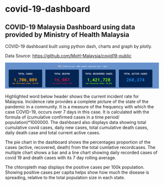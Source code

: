 # covid-19-dashboard

## COVID-19 Malaysia Dashboard using data provided by Ministry of Health Malaysia 

COVID-19 dashboard built using python dash, charts and graph by plotly. 

Data Source: https://github.com/MoH-Malaysia/covid19-public

![Alt text](https://github.com/aisyahrzk/covid-19-dashboard/blob/master/assets/covid.PNG?raw=true)

Highlighted word below header shows the current incident rate for Malaysia. Incidence rate provides a complete picture of the state of the pandemic in a community. It is a measure of the frequency with which the case COVID-19, occurs over 7 days in this case. It is calculated with the formula of (cumulative confirmed cases in a time period/ population)*1000000. The dashboard also displays data showing total cumulative covid cases, daily new cases, total cumulative death cases, daily death case and total current active cases.


The pie chart in the dashboard shows the percentages proportion of the cases (active, recovered, death)  from the total cumlative recordcases. The multiple chart shows a bar and a line chart showing daily recorded cases of covid 19 and death cases with its 7 day rolling average.




The chloropleth map displays the positive cases per 100k population. Showing positive cases per capita helps show how much the disease is spreading, relative to the total population size in each state.
